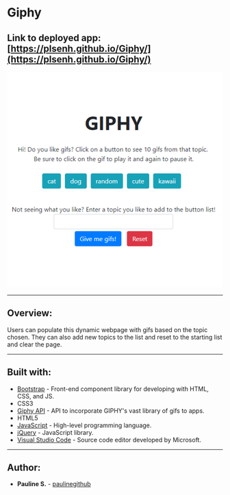 # Giphy

## Link to deployed app: [https://plsenh.github.io/Giphy/](https://plsenh.github.io/Giphy/)

![screenshot](./assets/images/Giphy.PNG)

---

## Overview:

Users can populate this dynamic webpage with gifs based on the topic chosen. They can also add new topics to the list and reset to the starting list and clear the page.

---

## Built with:

- [Bootstrap](https://getbootstrap.com/) - Front-end component library for developing with HTML, CSS, and JS.
- CSS3
- [Giphy API](https://developers.giphy.com/) - API to incorporate GIPHY's vast library of gifs to apps.
- HTML5
- [JavaScript](https://developer.mozilla.org/en-US/docs/Web/JavaScript) - High-level programming language.
- [jQuery](https://jquery.com/) - JavaScript library.
- [Visual Studio Code](https://code.visualstudio.com/) - Source code editor developed by Microsoft.

---

## Author:

- **Pauline S.** - [paulinegithub](https://github.com/paulinegithub)
